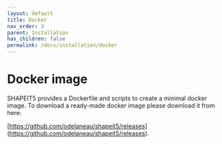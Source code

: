 ```yaml
---
layout: default
title: Docker
nav_order: 3
parent: Installation
has_children: false
permalink: /docs/installation/docker
---
```



# Docker image

SHAPEIT5 provides a Dockerfile and scripts to create a minimal docker image. To download a ready-made docker image please download it from here:

[https://github.com/odelaneau/shapeit5/releases] (https://github.com/odelaneau/shapeit5/releases).
